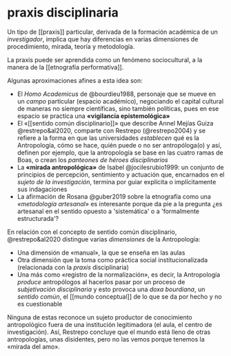 # praxis disciplinaria
Un tipo de [[praxis]] particular, derivada de la formación académica de un *investigador*, implica que hay diferencias en varias dimensiones de procedimiento, mirada, teoría y metodología.

La praxis puede ser aprendida como un fenómeno sociocultural, a la manera de la [[etnografía performativa]].

Algunas aproximaciones afines a esta idea son:

- El *Homo Academicus* de @bourdieu1988, personaje que se mueve en un *campo* particular (espacio académico), negociando el capital cultural de maneras no siempre científicas, sino también políticas, pues en ese espacio se practica una **«vigilancia epistemológica»**
- El «[[sentido común disciplinario]]» que describe Annel Mejías Guiza @restrepo&al2020, comparte con Restrepo (@restrepo2004) y se refiere a la forma en que las universidades *establecen* qué es la Antropología, cómo se hace, quién puede o no ser antropóloga(o) y así, definen por ejemplo, que la antropología se base en las cuatro ramas de Boas, o crean los *panteones de héroes disciplinarios*
- La **«mirada antropológica»** de Isabel @jocilesrubio1999: un conjunto de principios de percepción, sentimiento y actuación que, encarnados en el *sujeto de la investigación*, termina por guiar explícita o implícitamente sus indagaciones
- La afirmación de Rosana @guber2019 sobre la etnografía como una *«metodología artesanal»* es interesante porque da pie a la pregunta ¿es artesanal en el sentido opuesto a 'sistemática' o a 'formalmente estructurada'?

En relación con el concepto de sentido común disciplinario, @restrepo&al2020 distingue varias _dimensiones_ de la Antropología:

-   Una dimensión de «manual», la que se enseña en las aulas
-   Otra dimensión que la toma como práctica social institucionalizada (relacionada con la _praxis_ disciplinaria)
-   Una más como «registro de la normalización», es decir, la Antropología _produce_ antropólogos al hacerlos pasar por un proceso de _subjetivación disciplinaria_ y esto provoca una _doxa bourdiana_, un _sentido común_, el [[mundo conceptual]] de lo que se da por hecho y no es cuestionable

Ninguna de estas reconoce un sujeto productor de conocimiento antropológico fuera de una institución legitimadora (el aula, el centro de investigación). Así, Restrepo concluye que el mundo está lleno de otras antropologías, unas disidentes, pero no las vemos porque tenemos la «mirada del amo».
